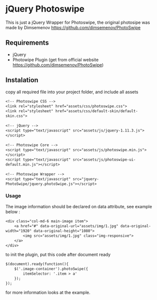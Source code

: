 # jQuery Photoswipe
This is just a jQuery Wrapper for Photoswipe, the original photosipe was made by Dimsemenov https://github.com/dimsemenov/PhotoSwipe


## Requirements
* jQuery
* Photowipe Plugin (get from official website https://github.com/dimsemenov/PhotoSwipe)

## Instalation
copy all required file into your project folder, and include all assets

	<!-- Photoswipe CSS -->
	<link rel="stylesheet" href="assets/css/photoswipe.css">
	<link rel="stylesheet" href="assets/css/default-skin/default-skin.css">

	<!-- jQuery -->
	<script type="text/javascript" src="assets/js/jquery-1.11.3.js"></script>
	
	<!-- Photoswipe Core -->
	<script type="text/javascript" src="assets/js/photoswipe.min.js"></script>
	<script type="text/javascript" src="assets/js/photoswipe-ui-default.min.js"></script>

	<!-- Photoswipe Wrapper -->
	<script type="text/javascript" src="jquery-PhotoSwipe/jquery.photoSwipe.js"></script>


### Usage
The image information should be declared on data attribute, see example below :

	<div class="col-md-6 main-image item">
		<a href="#" data-original-url="assets/img/1.jpg" data-original-width="1920" data-original-height="1080">
			<img src="assets/img/1.jpg" class="img-responsive">
		</a>
	</div>


to init the plugin, put this code after document ready

	$(document).ready(function(){
		$('.image-container').photoSwipe({
			itemSelector: '.item > a'
		});
	});


for more information looks at the example.